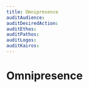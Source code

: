 ```yaml
---
title: Omnipresence
auditAudience:
auditDesiredAction:
auditEthos:
auditPathos:
auditLogos:
auditKairos:
---
```


# Omnipresence
